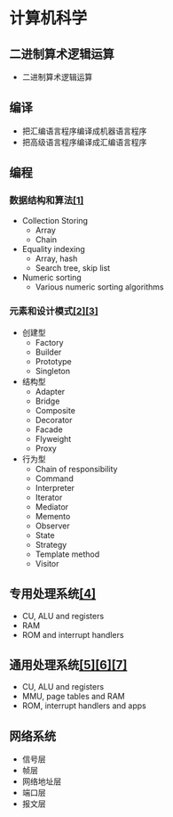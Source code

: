 # 计算机科学

## 二进制算术逻辑运算

- 二进制算术逻辑运算

## 编译

- 把汇编语言程序编译成机器语言程序
- 把高级语言程序编译成汇编语言程序

## 编程

### 数据结构和算法[[1]](./appendices/array-based-data-structure-vs-chain-based-data-structure.md)

- Collection Storing
  - Array
  - Chain
- Equality indexing
  - Array, hash
  - Search tree, skip list
- Numeric sorting
  - Various numeric sorting algorithms

### 元素和设计模式[[2]](./appendices/element-interface-vs-element-implementation.md)[[3]](./appendices/object-composition-vs-class-inheritance-and-overloading.md)

- 创建型
  - Factory
  - Builder
  - Prototype
  - Singleton
- 结构型
  - Adapter
  - Bridge
  - Composite
  - Decorator
  - Facade
  - Flyweight
  - Proxy
- 行为型
  - Chain of responsibility
  - Command
  - Interpreter
  - Iterator
  - Mediator
  - Memento
  - Observer
  - State
  - Strategy
  - Template method
  - Visitor

## 专用处理系统[[4]](./appendices/interrupt-handling.md)

- CU, ALU and registers
- RAM
- ROM and interrupt handlers

## 通用处理系统[[5]](./appendices/byte-addressing.md)[[6]](./appendices/interrupt-handling.md)[[7]](./appendices/pre-threading-programming-vs-event-driven-programming.md)
- CU, ALU and registers
- MMU, page tables and RAM
- ROM, interrupt handlers and apps

## 网络系统

- 信号层
- 帧层
- 网络地址层
- 端口层
- 报文层

